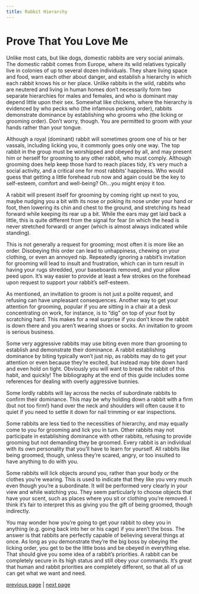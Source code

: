 ```yaml
---
title: Rabbit Hierarchy
---
```


# Prove That You Love Me

Unlike most cats, but like dogs, domestic rabbits are very social animals. The domestic rabbit comes from Europe, where its wild relatives typically live in colonies of up to several dozen individuals. They share living space and food, warn each other about danger, and establish a hierarchy in which each rabbit knows his or her place. Unlike rabbits in the wild, rabbits who are neutered and living in human homes don’t necessarily form two separate hierarchies for males and females, and who is dominant may depend little upon their sex. Somewhat like chickens, where the hierarchy is evidenced by who pecks who (the infamous pecking order), rabbits demonstrate dominance by establishing who grooms who (the licking or grooming order). Don’t worry, though. You are permitted to groom with your hands rather than your tongue.

Although a royal (dominant) rabbit will sometimes groom one of his or her vassals, including licking you, it commonly goes only one way. The top rabbit in the group must be worshipped and obeyed by all, and may present him or herself for grooming to any other rabbit, who must comply. Although grooming does help keep those hard to reach places tidy, it’s very much a social activity, and a critical one for most rabbits’ happiness. Who would guess that getting a little forehead rub now and again could be the key to self-esteem, comfort and well-being? Oh…you might enjoy it too.

A rabbit will present itself for grooming by coming right up next to you, maybe nudging you a bit with its nose or poking its nose under your hand or foot, then lowering its chin and chest to the ground, and stretching its head forward while keeping its rear up a bit. While the ears may get laid back a little, this is quite different from the signal for fear (in which the head is never stretched forward) or anger (which is almost always indicated while standing).

This is not generally a request for grooming; most often it is more like an order. Disobeying this order can lead to unhappiness, chewing on your clothing, or even an annoyed nip. Repeatedly ignoring a rabbit’s invitation for grooming will lead to insult and frustration, which can in turn result in having your rugs shredded, your baseboards removed, and your pillow peed upon. It’s way easier to provide at least a few strokes on the forehead upon request to support your rabbit’s self-esteem.

As mentioned, an invitation to groom is not just a polite request, and refusing can have unpleasant consequences. Another way to get your attention for grooming, popular if you are sitting in a chair at a desk concentrating on work, for instance, is to “dig” on top of your foot by scratching hard. This makes for a real surprise if you don’t know the rabbit is down there and you aren’t wearing shoes or socks. An invitation to groom is serious business.

Some very aggressive rabbits may use biting even more than grooming to establish and demonstrate their dominance. A rabbit establishing dominance by biting typically won’t just nip, as rabbits may do to get your attention or even because they’re excited, but instead may bite down hard and even hold on tight. Obviously you will want to break the rabbit of this habit, and quickly! The bibliography at the end of this guide includes some references for dealing with overly aggressive bunnies.

Some lordly rabbits will lay across the necks of subordinate rabbits to confirm their dominance. This may be why holding down a rabbit with a firm (but not too firm!) hand over the neck and shoulders will often cause it to quiet if you need to settle it down for nail trimming or ear inspections.

Some rabbits are less tied to the necessities of hierarchy, and may equally come to you for grooming and lick you in turn. Other rabbits may not participate in establishing dominance with other rabbits, refusing to provide grooming but not demanding they be groomed. Every rabbit is an individual with its own personality that you’ll have to learn for yourself. All rabbits like being groomed, though, unless they’re scared, angry, or too insulted to have anything to do with you.

Some rabbits will lick objects around you, rather than your body or the clothes you’re wearing. This is used to indicate that they like you very much even though you’re a subordinate. It will be performed very clearly in your view and while watching you. They seem particularly to choose objects that have your scent, such as places where you sit or clothing you’re removed. I think it’s fair to interpret this as giving you the gift of being groomed, though indirectly.

You may wonder how you’re going to get your rabbit to obey you in anything (e.g. going back into her or his cage) if you aren’t the boss. The answer is that rabbits are perfectly capable of believing several things at once. As long as you demonstrate they’re the big boss by obeying the licking order, you get to be the little boss and be obeyed in everything else. That should give you some idea of a rabbit’s priorities. A rabbit can be completely secure in its high status and still obey your commands. It’s great that human and rabbit priorities are completely different, so that all of us can get what we want and need.

[previous page](./index.md "Introduction") | [next page](./yeah-baby-i-like-it-like-that.md "Yeah Baby, I Like It Like That")
